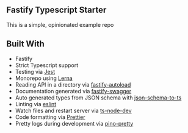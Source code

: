 ## Fastify Typescript Starter

This is a simple, opinionated example repo

## Built With

- Fastify
- Strict Typescript support
- Testing via [Jest](https://jestjs.io/)
- Monorepo using [Lerna](https://lerna.js.org)
- Reading API in a directory via [fastify-autoload](https://github.com/fastify/fastify-autoload)
- Documentation generated via [fastify-swagger](https://github.com/fastify/fastify-swagger)
- Auto generated types from JSON schema with [json-schema-to-ts](https://www.npmjs.com/package/json-schema-to-ts)
- Linting via [eslint](https://eslint.org/)
- Watch files and restart server via [ts-node-dev](https://www.npmjs.com/package/ts-node-dev)
- Code formatting via [Prettier](https://prettier.io/)
- Pretty logs during development via [pino-pretty](https://github.com/pinojs/pino-pretty)
